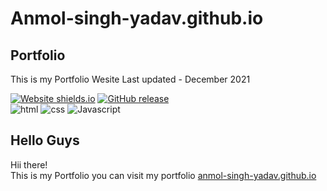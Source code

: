 # Anmol-singh-yadav.github.io

## Portfolio
This is my Portfolio Wesite
Last updated - December 2021

[![Website shields.io](https://img.shields.io/website-up-down-green-red/http/shields.io.svg)](http://shields.io/)
[![GitHub release](https://img.shields.io/github/release/Naereen/StrapDown.js.svg)](https://GitHub.com/Naereen/StrapDown.js/releases/) <br>
![html](https://img.shields.io/badge/HTML5-E34F26?style=for-the-badge&logo=html5&logoColor=white)
![css](https://img.shields.io/badge/CSS-239120?&style=for-the-badge&logo=css3&logoColor=white)
![Javascript](https://img.shields.io/badge/JavaScript-F7DF1E?style=for-the-badge&logo=javascript&logoColor=black)


## Hello Guys

Hii there! <br/>
This is my Portfolio you can visit my portfolio [anmol-singh-yadav.github.io](https://anmol-singh-yadav.github.io/)

